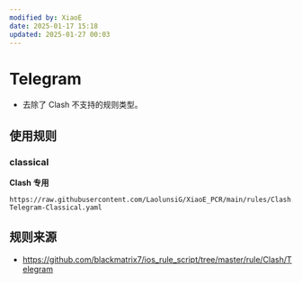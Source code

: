 ```yaml
---
modified by: XiaoE
date: 2025-01-17 15:18
updated: 2025-01-27 00:03
---
```

# Telegram
- 去除了 Clash 不支持的规则类型。

## 使用规则

### classical

**Clash 专用**
```
https://raw.githubusercontent.com/LaolunsiG/XiaoE_PCR/main/rules/Clash.Meta/Telegram/Clash-Telegram-Classical.yaml
```

## 规则来源
- https://github.com/blackmatrix7/ios_rule_script/tree/master/rule/Clash/Telegram
